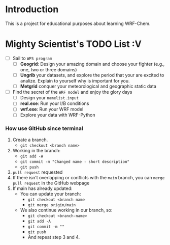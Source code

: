 # Introduction
This is a project for educational purposes about learning WRF-Chem.

# Mighty Scientist's TODO List :V
- [ ] Sail to `WPS program`
  - [ ] **Geogrid**: Design your amazing domain and choose your fighter (e.g., one, two or three domains)
  - [ ] **Ungrib** your datasets, and explore the period that your are excited to analize. Explain to yourself why is important for you.
  - [ ] **Metgrid** conquer your meteorological and geographic static data
- [ ] Find the secret of the `WRF model` and enjoy the glory days
  - [ ] Design your `namelist.input`
  - [ ] **real.exe**: Run your I/B conditions
  - [ ] **wrf.exe**: Run your WRF model
  - [ ] Explore your data with WRF-Python

### How use GitHub since terminal
  1. Create a branch.  
     - `git checkout <branch name>`
  2. Working in the branch:
     - `git add -A`
     - `git commit -m "Changed name - short description"`
     - `git push`
  3. `pull request` requested
  4. If there isn't overlapping or conflicts with the `main` branch, you can `merge pull request` in the GitHub webpage
  5. If main has already updated:
     - You can update your branch:
        - `git checkout <branch name`
        - `git merge origin/main`
     - We also continue working in our branch, so:
        - `git checkout <branch-name>`
        - `git add -A`
        - `git commit -m ""`
        - `git push`
        - And repeat step 3 and 4.
